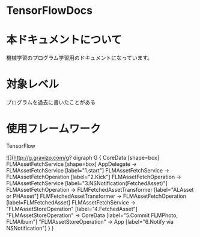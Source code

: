 # TensorFlowDocs

# 本ドキュメントについて

機械学習のプログラム学習用のドキュメントになっています。

# 対象レベル

プログラムを過去に書いたことがある

# 使用フレームワーク

TensorFlow

![](http://g.gravizo.com/g?
  digraph G {
    CoreData [shape=box]
    FLMAssetFetchService [shape=box]
    AppDelegate -> FLMAssetFetchService [label="1.start"]
    FLMAssetFetchService -> FLMAssetFetchOperation [label="2.Kick"]
    FLMAssetFetchOperation -> FLMAssetFetchService [label="3.NSNotification(FetchedAsset)"]
    FLMAssetFetchOperation -> FLMFetchedAssetTransformer [label="ALAsset or PHAsset"]
    FLMFetchedAssetTransformer -> FLMAssetFetchOperation [label=FLMFetchedAsset]
    FLMAssetFetchService -> "FLMAssetStoreOperation" [label="4.FetchedAsset"]
    "FLMAssetStoreOperation" -> CoreData [label="5.Commit FLMPhoto, FLMAlbum"]
    "FLMAssetStoreOperation" -> App [label="6.Notify via NSNotification"]
  }
)
